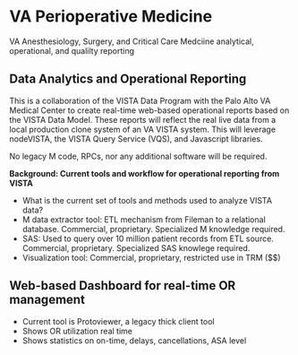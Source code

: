 # VA Perioperative Medicine
VA Anesthesiology, Surgery, and Critical Care Medciine analytical, operational, and qualilty reporting


## Data Analytics and Operational Reporting

This is a collaboration of the VISTA Data Program with the Palo Alto VA Medical Center to create real-time web-based operational reports based on the VISTA Data Model. These reports will reflect the real live data from a local production clone system of an VA VISTA system. This will leverage nodeVISTA, the VISTA Query Service (VQS), and Javascript libraries.   

No legacy M code, RPCs, nor any additional software will be required.

__Background:  Current tools and workflow for operational reporting from VISTA__
* What is the current set of tools and methods used to analyze VISTA data?
* M data extractor tool: ETL mechanism from Fileman to a relational database. Commercial, proprietary. Specialized M knowledge required.
* SAS:  Used to query over 10 million patient records from ETL source.  Commercial, proprietary.  Specialized SAS knowlege required.
* Visualization tool: Commercial, proprietary, restricted use in TRM ($$)


##  Web-based Dashboard for real-time OR management
* Current tool is Protoviewer, a legacy thick client tool
* Shows OR utilization real time
* Shows statistics on on-time, delays, cancellations, ASA level
